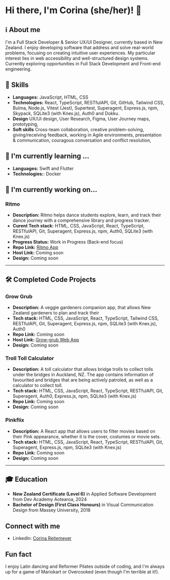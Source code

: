 
# Hi there, I'm Corina (she/her)! 👋

## ℹ️ About me
I'm a Full Stack Developer & Senior UX/UI Designer, currently based in New Zealand. I enjoy developing software that address and solve real-world problems, focusing on creating intuitive user experiences. My particular interest lies in web accessibility and well-structured design systems. 
Currently exploring opportunities in Full Stack Development and Front-end engineering.

## 🚀 Skills
- **Languages:** JavaScript, HTML, CSS
- **Technologies:** React, TypeScript, RESTfulAPI, Git, GitHub, Tailwind CSS, Bulma, Node.js, Vitest (Jest), Supertest, Superagent, Express.js, npm, Skypack, SQLite3 (with Knex.js), Auth0 and Dokku.
- **Design** UX/UI design, User Research, Figma, User Journey maps, prototyping,
- **Soft skills** Cross-team collaboration, creative problem-solving, giving/receiving feedback, working in Agile environments, presentation & communication, couragous conversation and conflict resolution,


## 🌱 I'm currently learning ...
- **Languages:** Swift and Flutter
- **Technologies:**: Docker
  

## 🔭 I'm currently working on...

### Ritmo
- **Description:** Ritmo helps dance students explore, learn, and track their dance journey with a comprehensive library and progress tracker.
- **Curent Tech stack:** HTML, CSS, JavaScript, React, TypeScript, RESTfulAPI, Git, Superagent, Express.js, npm, Auth0, SQLite3 (with Knex.js)
- **Progress Status:** Work in Progress (Back-end focus)
- **Repo Link:** [Ritmo App](https://github.com/corina-reitemeyer/dance-personal-project)
- **Host Link:** Coming soon
- **Design:** Coming soon

------

## 🛠️ Completed Code Projects

### Grow Grub
- **Description:** A veggie gardeners companion app, that allows New Zealand gardeners to plan and track their 
- **Tech stack:** HTML, CSS, JavaScript, React, TypeScript, Tailwind CSS, RESTfulAPI, Git, Superagent, Express.js, npm, SQLite3 (with Knex.js), Auth0
- **Repo Link:** Coming soon
- **Host Link:** [Grow-grub Web App](https://grow-grub.devacademy.nz/)
- **Design:** Coming soon

### Troll Toll Calculator
- **Description:** A toll calculator that allows bridge trolls to collect tolls under the bridges in Auckland, NZ. The app contains information of favourited and bridges that are being actively patroled, as well as a calculator to collect toll.
- **Tech stack:** HTML, CSS, JavaScript, React, TypeScript, RESTfulAPI, Git, Superagent, Auth0, Express.js, npm, SQLite3 (with Knex.js)
- **Repo Link:** Coming soon
- **Design:** Coming soon

### Pinkflix
- **Description:** A React app that allows users to filter movies based on their Pink appearance, whether it is the cover, costumes or movie sets.
- **Tech stack:** HTML, CSS, JavaScript, React, TypeScript, RESTfulAPI, Git, Superagent, Express.js, npm, SQLite3 (with Knex.js)
- **Repo Link:** Coming soon
- **Design:** Coming soon

------


## 🎓 Education
- **New Zealand Certificate (Level 6)** in Applied Software Development from Dev Academy Aotearoa, 2024
- **Bachelor of Design (First Class Honours)** in Visual Communication Design from Massey University, 2018


## Connect with me
- LinkedIn: [Corina Reitemeyer](https://www.linkedin.com/in/corinareitemeyer/)


## Fun fact
I enjoy Latin dancing and Reformer Pilates outside of coding, and I'm always up for a game of Mariokart or Overcooked (even though I'm terrible at it!).

